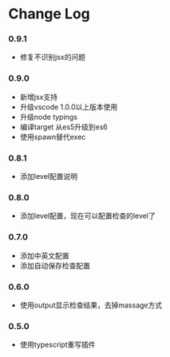 # Change Log

### 0.9.1
- 修复不识别jsx的问题

### 0.9.0
- 新增jsx支持
- 升级vscode 1.0.0以上版本使用
- 升级node typings
- 编译target 从es5升级到es6
- 使用spawn替代exec

### 0.8.1
- 添加level配置说明

### 0.8.0
- 添加level配置，现在可以配置检查的level了

### 0.7.0
- 添加中英文配置
- 添加自动保存检查配置

### 0.6.0
- 使用output显示检查结果，去掉massage方式

### 0.5.0
- 使用typescript重写插件